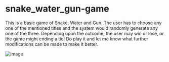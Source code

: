 # snake_water_gun-game
This is a basic game of Snake, Water and Gun. The user has to choose any one of the mentioned titles and the system would randomly generate any one of the three. 
Depending upon the outcome, the user may win or lose, or the game might ending a tie!
Do play it and let me know what further modifications can be made to make it better.





![image](https://user-images.githubusercontent.com/55712612/100523667-1fbb5600-31d8-11eb-9615-3e1ca2d03775.png)
